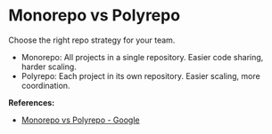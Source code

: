 # Monorepo vs Polyrepo

Choose the right repo strategy for your team.

- Monorepo: All projects in a single repository. Easier code sharing, harder scaling.
- Polyrepo: Each project in its own repository. Easier scaling, more coordination.

**References:**
- [Monorepo vs Polyrepo - Google](https://cloud.google.com/architecture/monorepo-vs-multirepo)
